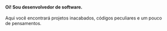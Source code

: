 #### Oi! Sou desenvolvedor de software.

Aqui você encontrará projetos inacabados, códigos peculiares e um pouco de pensamentos.




